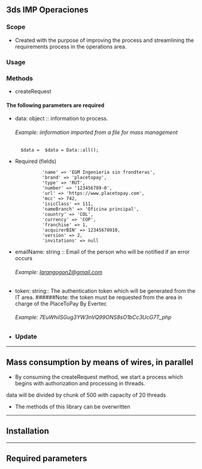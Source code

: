 ## 3ds IMP Operaciones 

### Scope

 - Created with the purpose of improving the process and streamlining the requirements process in the operations area.

### Usage
### Methods
- createRequest

#### The following parameters are required
- data: object :: information to process.
    ###### Example: iinformation imported from a file for mass management

        $data =  $data = Data::all();

- Required (fields)

                'name' => 'EGM Ingenieria sin frondteras',
                'brand' => 'placetopay',
                'type' => 'RUT',
                'number' => '123456789-0',
                'url' => 'https://www.placetopay.com',
                'mcc' => 742,
                'isicClass' => 111,
                'nameBranch' => 'Oficina principal',
                'country' => 'COL',
                'currency' => 'COP',
                'franchise' => 1,
                'acquirerBIN' => 12345678910,
                'version' => 2,
                'invitations' => null
           

- emailName: string :: Email of the person who will be notified if an error occurs
    ###### Example: larangogon2@gmail.com
- token: string:: The authentication token which will be generated from the IT area.
  ######Note: the token must be requested from the area in charge of the PlaceToPay By Evertec
    ###### Example: 7EuWhiISGug3YW3nVQ99ONS8sO1bCc3UcG7T_php

- ### Update
__________________________________

## Mass consumption by means of wires, in parallel 

- By consuming the createRequest method, we start a process which begins with authorization and processing in threads.

data will be divided by chunk of 500 with capacity of 20 threads

- The methods of this library can be overwritten
_______________________________________________

## Installation
______________________________________________
## Required parameters

